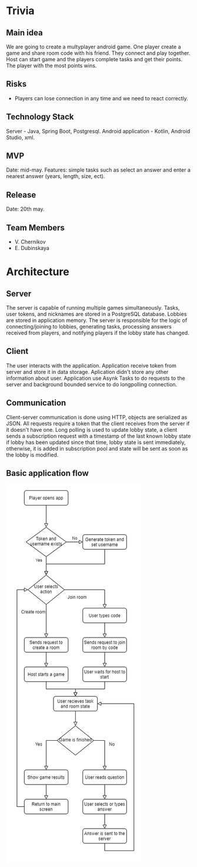 # Trivia
## Main idea
We are going to create a multyplayer android game. One player create a game and share room code with his friend. They connect and play together. Host can start game and the players complete tasks and get their points. The player with the most points wins.
## Risks
- Players can lose connection in any time and we need to react correctly.
## Technology Stack
Server - Java, Spring Boot, Postgresql.
Android application - Kotlin, Android Studio, xml.
## MVP
Date: mid-may.
Features: simple tasks such as select an answer and enter a nearest answer (years, length, size, ect).
## Release
Date: 20th may.
## Team Members
- V. Chernikov
- E. Dubinskaya

# Architecture
## Server
The server is capable of running multiple games simultaneously. Tasks, user tokens, and nicknames are stored in a PostgreSQL database. Lobbies are stored in application memory. The server is responsible for the logic of connecting/joining to lobbies, generating tasks, processing answers received from players, and notifying players if the lobby state has changed.

## Client
The user interacts with the application. Application receive token from server and store it in data storage. Aplication didn't store any other information about user. Application use Asynk Tasks to do requests to the server and background bounded service to do longpolling connection.

## Communication
Client-server communication is done using HTTP, objects are serialized as JSON. All requests require a token that the client receives from the server if it doesn't have one. Long polling is used to update lobby state, a client sends a subscription request with a timestamp of the last known lobby state if lobby has been updated since that time, lobby state is sent immediately, otherwise, it is added in subscription pool and state will be sent as soon as the lobby is modified.  

## Basic application flow
![Usage diagram](/usage.png)

